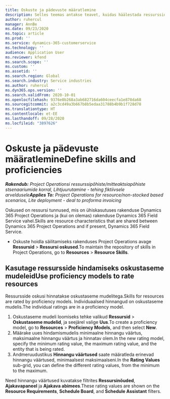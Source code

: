 ```yaml
---
title: Oskuste ja pädevuste määratlemine
description: Selles teemas antakse teavet, kuidas häälestada ressursside hindamiseks oskustaseme mudelid.
author: ruhercul
manager: AnnBe
ms.date: 09/23/2020
ms.topic: article
ms.prod: ''
ms.service: dynamics-365-customerservice
ms.technology: ''
audience: Application User
ms.reviewer: kfend
ms.search.scope: ''
ms.custom: ''
ms.assetid: ''
ms.search.region: Global
ms.search.industry: Service industries
ms.author: ruhercul
ms.dyn365.ops.version: ''
ms.search.validFrom: 2020-10-01
ms.openlocfilehash: 9376e0b268a3ab682716da604ceecfa1e878da68
ms.sourcegitcommit: a2c3cd49a3b667b8b5edaa31788b4b9b1f728d78
ms.translationtype: HT
ms.contentlocale: et-EE
ms.lasthandoff: 09/28/2020
ms.locfileid: "3897626"
---
```

# <a name="define-skills-and-proficiencies"></a><span data-ttu-id="234e9-103">Oskuste ja pädevuste määratlemine</span><span class="sxs-lookup"><span data-stu-id="234e9-103">Define skills and proficiencies</span></span>

<span data-ttu-id="234e9-104">_**Rakendub:** Project Operationsi ressurssipõhiste/mitteaktsiapõhiste stsenaariumide korral,  Lihtjuurutamine - tehing fiktiivsele arveldusele_</span><span class="sxs-lookup"><span data-stu-id="234e9-104">_**Applies To:** Project Operations for resource/non-stocked based scenarios, Lite deployment - deal to proforma invoicing_</span></span>

<span data-ttu-id="234e9-105">Oskused on ressursi tunnused, mis on ühiskasutuses rakenduse Dynamics 365 Project Operations ja (kui on olemas) rakenduse Dynamics 365 Field Service vahel.</span><span class="sxs-lookup"><span data-stu-id="234e9-105">Skills are resource characteristics that are shared between Dynamics 365 Project Operations and if present, Dynamics 365 Field Service.</span></span> 

- <span data-ttu-id="234e9-106">Oskuste hoidla säilitamiseks rakenduses Project Operations avage **Ressursid** \> **Ressursi oskused**.</span><span class="sxs-lookup"><span data-stu-id="234e9-106">To maintain the repository of skills in Project Operations, go to **Resources** \> **Resource Skills**.</span></span> 

## <a name="use-proficiency-models-to-rate-resources"></a><span data-ttu-id="234e9-107">Kasutage ressursside hindamiseks oskustaseme mudeleid</span><span class="sxs-lookup"><span data-stu-id="234e9-107">Use proficiency models to rate resources</span></span>

<span data-ttu-id="234e9-108">Ressursside oskusi hinnatakse oskustaseme mudelitega.</span><span class="sxs-lookup"><span data-stu-id="234e9-108">Skills for resources are rated by proficiency models.</span></span> <span data-ttu-id="234e9-109">Individuaalsed hinnangud on oskustaseme mudelis.</span><span class="sxs-lookup"><span data-stu-id="234e9-109">The individual ratings are in a proficiency model.</span></span> 

1. <span data-ttu-id="234e9-110">Oskustaseme mudeli loomiseks tehke valikud **Ressursid** \> **Oskustaseme mudelid**, ja seejärel valige **Uus**.</span><span class="sxs-lookup"><span data-stu-id="234e9-110">To create a proficiency model, go to **Resources** \> **Proficiency Models**, and then select **New**.</span></span>
2. <span data-ttu-id="234e9-111">Määrake uues hindamismudelis minimaalne hinnangu väärtus, maksimaalne hinnangu väärtus ja hinnatav olem.</span><span class="sxs-lookup"><span data-stu-id="234e9-111">In the new rating model, specify the minimum rating value, the maximum rating value, and the entity that is being rated.</span></span>
3. <span data-ttu-id="234e9-112">Andmeruudustikus **Hinnangu väärtused** saate määratleda erinevad hinnangu väärtused, minimaalsest maksimaalseni.</span><span class="sxs-lookup"><span data-stu-id="234e9-112">In the **Rating Values** sub-grid, you can define the different rating values, from the minimum to the maximum.</span></span>


<span data-ttu-id="234e9-113">Need hinnangu väärtused kuvatakse filtrites **Ressursinõuded**, **Ajakavapaneel** ja **Ajakava abimees**.</span><span class="sxs-lookup"><span data-stu-id="234e9-113">These rating values are shown on the **Resource Requirements**, **Schedule Board**, and **Schedule Assistant** filters.</span></span>
